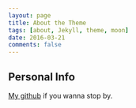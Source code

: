 ```yaml
---
layout: page
title: About the Theme
tags: [about, Jekyll, theme, moon]
date: 2016-03-21
comments: false
---
```

    




## Personal Info


[My github](https://github.com/anl21) if you wanna stop by.




      

